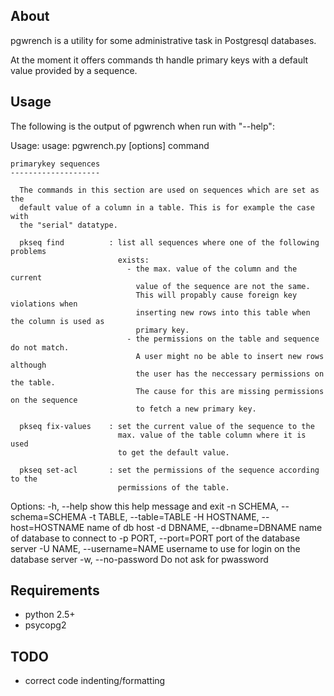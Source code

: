 About
-----

pgwrench is a utility for some administrative task in Postgresql databases.

At the moment it offers commands th handle primary keys with a default value
provided by a sequence.


Usage
-----

The following is the output of pgwrench when run with "--help":


  Usage:
    usage: pgwrench.py [options] command

    primarykey sequences
    --------------------

      The commands in this section are used on sequences which are set as the
      default value of a column in a table. This is for example the case with
      the "serial" datatype.

      pkseq find          : list all sequences where one of the following problems
                            exists:
                              - the max. value of the column and the current
                                value of the sequence are not the same.
                                This will propably cause foreign key violations when
                                inserting new rows into this table when the column is used as
                                primary key.
                              - the permissions on the table and sequence do not match.
                                A user might no be able to insert new rows although
                                the user has the neccessary permissions on the table.
                                The cause for this are missing permissions on the sequence
                                to fetch a new primary key.

      pkseq fix-values    : set the current value of the sequence to the
                            max. value of the table column where it is used
                            to get the default value.

      pkseq set-acl       : set the permissions of the sequence according to the
                            permissions of the table.


  Options:
    -h, --help            show this help message and exit
    -n SCHEMA, --schema=SCHEMA
    -t TABLE, --table=TABLE
    -H HOSTNAME, --host=HOSTNAME
                          name of db host
    -d DBNAME, --dbname=DBNAME
                          name of database to connect to
    -p PORT, --port=PORT  port of the database server
    -U NAME, --username=NAME
                          username to use for login on the database server
    -w, --no-password     Do not ask for pwassword


Requirements
------------

* python 2.5+
* psycopg2


TODO
----

* correct code indenting/formatting
